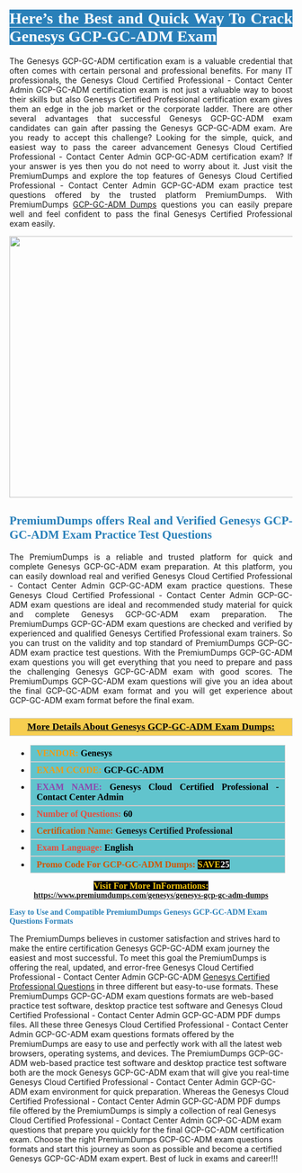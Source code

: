 <h1 style="text-align: justify;"><span style="color:#ffffff;"><span style="font-family:Georgia,serif;"><strong><span style="background-color:#2980b9;">Here’s the Best and Quick Way To Crack Genesys GCP-GC-ADM Exam</span></strong></span></span></h1>

<p style="text-align: justify;">The Genesys GCP-GC-ADM certification exam is a valuable credential that often comes with certain personal and professional benefits. For many IT professionals, the Genesys Cloud Certified Professional - Contact Center Admin GCP-GC-ADM certification exam is not just a valuable way to boost their skills but also Genesys Certified Professional certification exam gives them an edge in the job market or the corporate ladder. There are other several advantages that successful Genesys GCP-GC-ADM exam candidates can gain after passing the Genesys GCP-GC-ADM exam. Are you ready to accept this challenge? Looking for the simple, quick, and easiest way to pass the career advancement Genesys Cloud Certified Professional - Contact Center Admin GCP-GC-ADM certification exam? If your answer is yes then you do not need to worry about it. Just visit the PremiumDumps and explore the top features of Genesys Cloud Certified Professional - Contact Center Admin GCP-GC-ADM exam practice test questions offered by the trusted platform PremiumDumps. With PremiumDumps <a href="https://www.premiumdumps.com/genesys/genesys-gcp-gc-adm-dumps">GCP-GC-ADM Dumps</a> questions you can easily prepare well and feel confident to pass the final Genesys Certified Professional exam easily.</p>

<p style="text-align: center;"><a href="https://www.premiumdumps.com/genesys/genesys-gcp-gc-adm-dumps"><img alt="" src="https://i.imgur.com/KJGzbJ2.jpeg" style="width: 700px; height: 465px;" /></a></p>

<h2 style="text-align: justify;"><span style="color:#2980b9;"><span style="font-family:Georgia,serif;"><strong>PremiumDumps offers Real and Verified Genesys GCP-GC-ADM Exam Practice Test Questions</strong></span></span></h2>

<p style="text-align: justify;">The PremiumDumps is a reliable and trusted platform for quick and complete Genesys GCP-GC-ADM exam preparation. At this platform, you can easily download real and verified Genesys Cloud Certified Professional - Contact Center Admin GCP-GC-ADM exam practice questions. These Genesys Cloud Certified Professional - Contact Center Admin GCP-GC-ADM exam questions are ideal and recommended study material for quick and complete Genesys GCP-GC-ADM exam preparation. The PremiumDumps GCP-GC-ADM exam questions are checked and verified by experienced and qualified Genesys Certified Professional exam trainers. So you can trust on the validity and top standard of PremiumDumps GCP-GC-ADM exam practice test questions. With the PremiumDumps GCP-GC-ADM exam questions you will get everything that you need to prepare and pass the challenging Genesys GCP-GC-ADM exam with good scores. The PremiumDumps GCP-GC-ADM exam questions will give you an idea about the final GCP-GC-ADM exam format and you will get experience about GCP-GC-ADM exam format before the final exam.</p>

<h3 style="background: #f7ce50; border: 1px solid rgb(204, 204, 204); padding: 5px 10px; text-align: center;"><span style="font-family:Georgia,serif;"><u><u><span style="color:#000000;"><span style="font-size:11pt"><span style="line-height:normal"><b><span style="font-size:13.0pt"><span cambria="">More Details About Genesys GCP-GC-ADM Exam Dumps:</span></span></b></span></span></span></u></u></span></h3>

<ul>
	<li style="margin:0cm 10pt">
	<div style="background:#61c4cd; border: 1px solid rgb(204, 204, 204); padding: 5px 10px; text-align: justify;"><span style="font-family:Georgia,serif;"><span style="font-size:11pt"><span style="line-height:normal"><b><span style="font-size:12.0pt"><span new="" roman="" times=""><span style="color:#f39c12;">VENDOR:</span> <span style="color:#000000;">Genesys</span></span></span></b></span></span></span></div>
	</li>
	<li style="margin:0cm 10pt">
	<div style="background: #61c4cd; border: 1px solid rgb(204, 204, 204); padding: 5px 10px; text-align: justify;"><span style="font-family:Georgia,serif;"><span style="font-size:11pt"><span style="line-height:normal"><b><span style="font-size:12.0pt"><span new="" roman="" times=""><span style="color:#f39c12;">EXAM CCODE:</span> <span style="color:#000000;">GCP-GC-ADM</span></span></span></b></span></span></span></div>
	</li>
	<li style="margin:0cm 10pt">
	<div style="background: #61c4cd; border: 1px solid rgb(204, 204, 204); padding: 5px 10px; text-align: justify;"><span style="font-family:Georgia,serif;"><span style="font-size:11pt"><span style="line-height:normal"><b><span style="font-size:12.0pt"><span new="" roman="" times=""><span style="color:#8e44ad;">EXAM NAME:</span> <span style="color:#000000;">Genesys Cloud Certified Professional - Contact Center Admin</span></span></span></b></span></span></span></div>
	</li>
	<li style="margin:0cm 10pt">
	<div style="background: #61c4cd; border: 1px solid rgb(204, 204, 204); padding: 5px 10px;"><span style="font-family:Georgia,serif;"><span style="font-size:11pt"><span style="line-height:normal"><b><span style="font-size:12.0pt"><span new="" roman="" times=""><span style="color:#e74c3c;">Number of Questions:</span><span style="color:#000000;"><span style="color:#f1c40f;"> </span>60</span></span></span></b></span></span></span></div>
	</li>
	<li style="margin:0cm 10pt">
	<div style="background: #61c4cd; border: 1px solid rgb(204, 204, 204); padding: 5px 10px; text-align: justify;"><span style="font-family:Georgia,serif;"><span style="font-size:11pt"><span style="line-height:normal"><b><span style="font-size:12.0pt"><span new="" roman="" times=""><span style="color:#d35400;">Certification Name:</span> Genesys Certified Professional</span></span></b></span></span></span></div>
	</li>
	<li style="margin:0cm 10pt">
	<div style="background: #61c4cd; border: 1px solid rgb(204, 204, 204); padding: 5px 10px; text-align: justify;"><span style="font-family:Georgia,serif;"><span style="font-size:11pt"><span style="line-height:normal"><b><span style="font-size:12.0pt"><span new="" roman="" times=""><span style="color:#e74c3c;">Exam Language:</span> <span style="color:#000000;">English</span></span></span></b></span></span></span></div>
	</li>
	<li style="margin:0cm 10pt">
	<div style="background: #61c4cd; border: 1px solid rgb(204, 204, 204); padding: 5px 10px;"><span style="font-family:Georgia,serif;"><span style="font-size:11pt"><span style="line-height:normal"><b><span style="font-size:12.0pt"><span new="" roman="" times=""><span style="color:#d35400;">Promo Code For GCP-GC-ADM Dumps:</span><span style="color:#f1c40f;"> <span style="background-color:#000000;">SAVE</span></span><span style="color:#ffffff;"><span style="background-color:#000000;">25</span></span></span></span></b></span></span></span></div>
	</li>
</ul>

<p style="text-align: center;"><span style="font-family:Georgia,serif;"><strong><span style="font-size:16px;"><span style="color:#f1c40f;"><span style="background-color:#000000;">Visit For More InFormations:</span></span></span> <a href="https://www.premiumdumps.com/genesys/genesys-gcp-gc-adm-dumps">https://www.premiumdumps.com/genesys/genesys-gcp-gc-adm-dumps</a></strong></span></p>

<p><span style="color:#2980b9;"><span style="font-family:Georgia,serif;"><strong><strong><strong>Easy to Use and Compatible PremiumDumps Genesys GCP-GC-ADM Exam Questions Formats</strong></strong></strong></span></span></p>

<p>The PremiumDumps believes in customer satisfaction and strives hard to make the entire certification Genesys GCP-GC-ADM exam journey the easiest and most successful. To meet this goal the PremiumDumps is offering the real, updated, and error-free Genesys Cloud Certified Professional - Contact Center Admin GCP-GC-ADM <a href="https://www.premiumdumps.com/genesys/genesys-certified-professional-dumps">Genesys Certified Professional Questions</a> in three different but easy-to-use formats. These PremiumDumps GCP-GC-ADM exam questions formats are web-based practice test software, desktop practice test software and Genesys Cloud Certified Professional - Contact Center Admin GCP-GC-ADM PDF dumps files. All these three Genesys Cloud Certified Professional - Contact Center Admin GCP-GC-ADM exam questions formats offered by the PremiumDumps are easy to use and perfectly work with all the latest web browsers, operating systems, and devices. The PremiumDumps GCP-GC-ADM web-based practice test software and desktop practice test software both are the mock Genesys GCP-GC-ADM exam that will give you real-time Genesys Cloud Certified Professional - Contact Center Admin GCP-GC-ADM exam environment for quick preparation. Whereas the Genesys Cloud Certified Professional - Contact Center Admin GCP-GC-ADM PDF dumps file offered by the PremiumDumps is simply a collection of real Genesys Cloud Certified Professional - Contact Center Admin GCP-GC-ADM exam questions that prepare you quickly for the final GCP-GC-ADM certification exam. Choose the right PremiumDumps GCP-GC-ADM exam questions formats and start this journey as soon as possible and become a certified Genesys GCP-GC-ADM exam expert. Best of luck in exams and career!!!</p>
